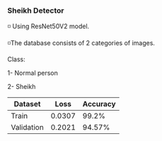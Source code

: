  
 ### Sheikh Detector

◽ Using ResNet50V2 model.

◽The database consists of 2 categories of images.

Class:

1- Normal person

2- Sheikh

| Dataset       | Loss        | Accuracy |
| -------       | ---         | ---      |
| Train         |    0.0307   | 99.2%    | 
| Validation    |    0.2021   | 94.57%    | 



